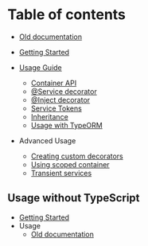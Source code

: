 # Table of contents

- [Old documentation](README.md)

- [Getting Started](typescript/01-getting-started.md)
- [Usage Guide](typescript/02-basic-usage-guide.md)
  - [Container API](typescript/03-container-api.md)
  - [@Service decorator](typescript/04-service-decorator.md)
  - [@Inject decorator](typescript/05-inject-decorator.md)
  - [Service Tokens](typescript/06-service-tokens.md)
  - [Inheritance](typescript/07-inheritance.md)
  - [Usage with TypeORM](typescript/07-usage-with-typeorm.md)
- Advanced Usage
  - [Creating custom decorators](typescript/08-custom-decorators.md)
  - [Using scoped container](typescript/09-using-scoped-containers.md)
  - [Transient services](typescript/10-using-transient-services.md)

## Usage without TypeScript

- [Getting Started](javascript/01-getting-started.md)
- Usage
  - [Old documentation](javascript/02-basic-usage.md)
